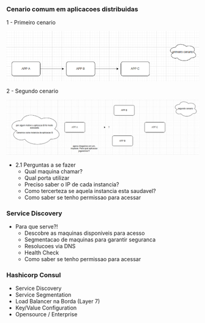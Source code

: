 ### Cenario comum em aplicacoes distribuidas

1 - Primeiro cenario

<p align="center">
  <img src="imgs/primeiro-cenario.png">
</p>

2 - Segundo cenario

<p align="center">
  <img src="imgs/segundo-cenario.png">
</p>

  - 2.1 Perguntas a se fazer
    - Qual maquina chamar?
    - Qual porta utilizar
    - Preciso saber o IP de cada instancia?
    - Como tercerteza se aquela instancia esta saudavel?
    - Como saber se tenho permissao para acessar

### Service Discovery

- Para que serve?!
  - Descobre as maquinas disponiveis para acesso
  - Segmentacao de maquinas para garantir seguranca
  - Resolucoes via DNS
  - Health Check
  - Como saber se tenho permissao para acessar

### Hashicorp Consul

- Service Discovery
- Service Segmentation
- Load Balancer na Borda (Layer 7)
- Key/Value Configuration
- Opensource / Enterprise